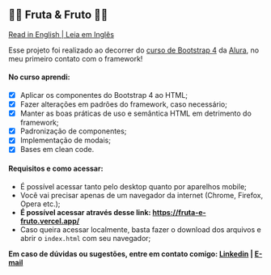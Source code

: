 ## 🍎🍊 Fruta & Fruto 🍊🍎

[Read in English | Leia em Inglês](README.md)

  Esse projeto foi realizado ao decorrer do [curso de Bootstrap 4](https://www.alura.com.br/curso-online-bootstrap-landing-page) da [Alura](https://www.alura.com.br/), no meu primeiro contato com o framework!

#### No curso aprendi: 
- [x] Aplicar os componentes do Bootstrap 4 ao HTML; 
- [x] Fazer alterações em padrões do framework, caso necessário; 
- [x] Manter as boas práticas de uso e semântica HTML em detrimento do framework; 
- [x] Padronização de componentes;
- [x] Implementação de modais;  
- [x] Bases em clean code.

#### Requisitos e como acessar:

  - É possível acessar tanto pelo desktop quanto por aparelhos mobile;
  - Você vai precisar apenas de um navegador da internet (Chrome, Firefox, Opera etc.);
  - **É possível acessar através desse link: https://fruta-e-fruto.vercel.app/**
  - Caso queira acessar localmente, basta fazer o download dos arquivos e abrir o `index.html` com seu navegador;

**Em caso de dúvidas ou sugestões, entre em contato comigo: [Linkedin](https://www.linkedin.com/in/lucas-r-freitas/) | [E-mail](mailto:pro.lucasrfreitas@gmail.com)**
